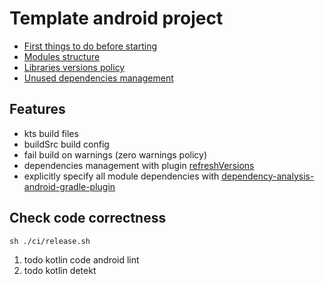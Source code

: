 # Template android project

- [First things to do before starting](./wiki/first-things-to-do.md)
- [Modules structure](./wiki/modules-structure.md)
- [Libraries versions policy](./wiki/versions-policy.md)
- [Unused dependencies management](./wiki/unused-dependencies.md)

## Features

- kts build files
- buildSrc build config
- fail build on warnings (zero warnings policy)
- dependencies management with plugin [refreshVersions](https://jmfayard.github.io/refreshVersions/)
- explicitly specify all module dependencies
  with [dependency-analysis-android-gradle-plugin](https://github.com/autonomousapps/dependency-analysis-android-gradle-plugin)

## Check code correctness

```shell
sh ./ci/release.sh
```

1. todo kotlin code android lint
2. todo kotlin detekt
